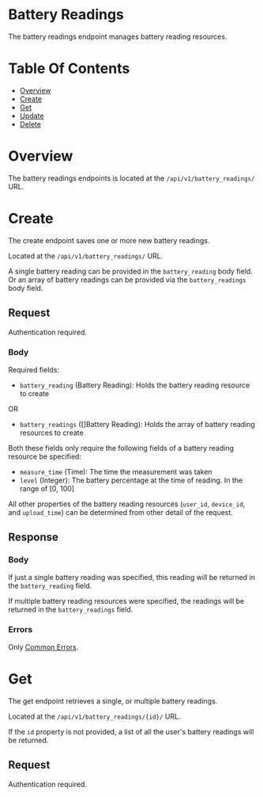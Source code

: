# Battery Readings
The battery readings endpoint manages battery reading resources.

# Table Of Contents
- [Overview](#overview)
- [Create](#create)
- [Get](#get)
- [Update](#update)
- [Delete](#delete)

# Overview
The battery readings endpoints is located at the `/api/v1/battery_readings/` 
URL.

# Create
The create endpoint saves one or more new battery readings.  

Located at the `/api/v1/battery_readings/` URL.  

A single battery reading can be provided in the `battery_reading` body field. 
Or an array of battery readings can be provided via the `battery_readings` body 
field.

## Request
Authentication required.

### Body
Required fields:

- `battery_reading` (Battery Reading): Holds the battery reading resource to 
		                        create

OR

- `battery_readings` ([]Battery Reading): Holds the array of battery reading 
					  resources to create

Both these fields only require the following fields of a battery reading 
resource be specified:

- `measure_time` (Time): The time the measurement was taken
- `level` (Integer): The battery percentage at the time of reading. In the 
 		     range of [0, 100]

All other properties of the battery reading resources (`user_id`, `device_id`, 
and `upload_time`) can be determined from other detail of the request.

## Response
### Body
If just a single battery reading was specified, this reading will be returned 
in the `battery_reading` field.  

If multiple battery reading resources were specified, the readings will be 
returned in the `battery_readings` field.

### Errors
Only [Common Errors](/server/docs/Errors.md#common-errors).

# Get
The get endpoint retrieves a single, or multiple battery readings.  

Located at the `/api/v1/battery_readings/{id}/` URL.

If the `id` property is not provided, a list of all the user's battery readings 
will be returned.

## Request
Authentication required.  

### 
